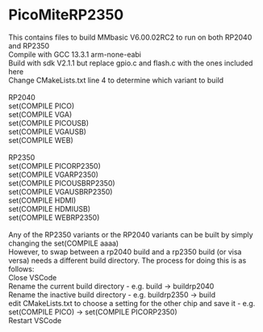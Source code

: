 # PicoMiteRP2350
This contains files to build MMbasic V6.00.02RC2 to run on both RP2040 and RP2350<br>
Compile with GCC 13.3.1 arm-none-eabi<br>
Build with sdk V2.1.1 but replace gpio.c and flash.c with the ones included here<br>
Change CMakeLists.txt line 4 to determine which variant to build<br>
<br>
RP2040<br>
set(COMPILE PICO)<br>
set(COMPILE VGA)<br>
set(COMPILE PICOUSB)<br>
set(COMPILE VGAUSB)<br>
set(COMPILE WEB)<br>
<br>
RP2350<br>
set(COMPILE PICORP2350)<br>
set(COMPILE VGARP2350)<br>
set(COMPILE PICOUSBRP2350)<br>
set(COMPILE VGAUSBRP2350)<br>
set(COMPILE HDMI)<br>
set(COMPILE HDMIUSB)<br>
set(COMPILE WEBRP2350)<br>
<br>
Any of the RP2350 variants or the RP2040 variants can be built by simply changing the set(COMPILE aaaa)<br>
However, to swap between a rp2040 build and a rp2350 build (or visa versa) needs a different build directory.
The process for doing this is as follows:<br>
Close VSCode<br>
Rename the current build directory - e.g. build -> buildrp2040<br>
Rename the inactive build directory - e.g. buildrp2350 -> build<br>
edit CMakeLists.txt to choose a setting for the other chip and save it - e.g.  set(COMPILE PICO) -> set(COMPILE PICORP2350)<br>
Restart VSCode<br>

